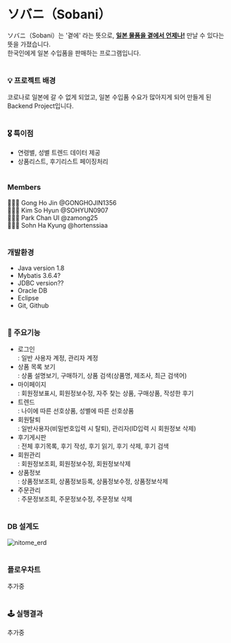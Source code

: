 <h1>ソバニ（Sobani）</h1>
ソバニ（Sobani）는 '곁에' 라는 뜻으로, <strong><u>일본 물품을 곁에서 언제나!</u></strong> 만날 수 있다는 뜻을 가졌습니다.<br>
한국인에게 일본 수입품을 판매하는 프로그램입니다.<br><br>


### 💡 프로젝트 배경
코로나로 일본에 갈 수 없게 되었고, 일본 수입품 수요가 많아지게 되어 만들게 된 Backend Project입니다.<br><br>

### 🎖 특이점
- 연령별, 성별 트렌드 데이터 제공
- 상품리스트, 후기리스트 페이징처리<br><br>

### Members
🧑🏻‍💻 Gong Ho Jin @GONGHOJIN1356<br>
👩🏻‍💻 Kim So Hyun @SOHYUN0907<br>
🧑🏻‍💻 Park Chan Ul @zamong25<br>
👩🏻‍💻 Sohn Ha Kyung @hortenssiaa<br><br>

### 개발환경
- Java version 1.8
- Mybatis 3.6.4?
- JDBC version??
- Oracle DB
- Eclipse
- Git, Github<br><br>

### 📌 주요기능
- 로그인<br>
  : 일반 사용자 계정, 관리자 계정
- 상품 목록 보기<br>
  : 상품 설명보기, 구매하기, 상품 검색(상품명, 제조사, 최근 검색어)
- 마이페이지<br>
  : 회원정보표시, 회원정보수정, 자주 찾는 상품, 구매상품, 작성한 후기 
- 트렌드<br>
  : 나이에 따른 선호상품, 성별에 따른 선호상품 
- 회원탈퇴<br>
  : 일반사용자(비밀번호입력 시 탈퇴), 관리자(ID입력 시 회원정보 삭제) 
- 후기게시판<br>
  : 전체 후기목록, 후기 작성, 후기 읽기, 후기 삭제, 후기 검색 
- 회원관리<br>
  : 회원정보조회, 회원정보수정, 회원정보삭제 
- 상품정보<br>
  : 상품정보조회, 상품정보등록, 상품정보수정, 상품정보삭제
- 주문관리<br>
  : 주문정보조회, 주문정보수정, 주문정보 삭제<br><br>

### DB 설계도
![nitome_erd](https://user-images.githubusercontent.com/16066576/133890990-622086e9-88ae-4fd5-a4a3-0e54e76bccef.png)<br><br>

### 플로우차트
추가중<br><br>

### 🕹 실행결과
추가중<br><br>
